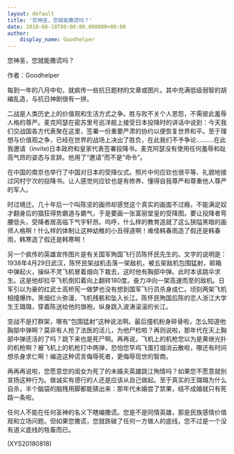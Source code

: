 ```yaml
---
layout: default
title: '您神圣，您就能撒谎吗？'
date: 2018-08-18T00:00:00.000000+08:00
author:
    display_name: Goodhelper
---
```


您神圣，您就能撒谎吗？

作者：Goodhelper

每到一年的八月中旬，就疯传一些抗日题材的文章或图片。其中充满低级弱智的胡编乱造，与抗日神剧很有一拼。

二战是人类历史上的价值观和生活方式之争。胜与败不关个人恩怨，不需彼此羞辱人格的尊严。麦克阿瑟在密苏里号巡洋舰上接受日本投降时的讲话中说到：今天我们交战国各方代表聚在这里，签署一份重要严肃的协约以便恢复世界和平。至于理想与价值观之争，已经在世界的战场上决出了胜负，在此我们不予争论..........在此我邀请（invite)日本政府和皇家代表签署投降书。麦克阿瑟没有使用任何羞辱和趾高气昂的姿态与言辞。他用了“邀请”而不是“命令”。

在中国的南京也举行了中国对日本的受降仪式。照片中何应钦也很平等、礼貌地接过冈村宁次的投降书。让人感觉何应钦也是有修养、懂得自我尊严和尊重他人尊严的军人。

时过境迁。几十年后一个叫陈坚的画师却感觉这个真实的画面不过瘾，不能满足奴才翻身后的猖狂得势霸道与霸气，于是要画一张富丽堂皇的受降图。要让投降者弯腰低头，受降者居高临下气宇轩昂。呜呼，什么样的教育造就了这么狭隘黑暗的画师人格啊！什么样的体制让这种幼稚的小丑得道啊！难怪韩春雨造了假还是韩春雨，韩寒造了假还是韩寒啊！

另一个疯传的英雄宣传图片是有关国军殉国飞行员陈怀民先生的。文字的说明是：1938年4月29日武汉，陈怀民架战机击落一架敌机，被五架敌机包围猛射，邮箱中弹起火，操纵不灵飞机冒着烟向下栽去，这时他有胸部中弹。此时本该跳伞求生。这是他却拉平飞机倒扣着向上翻转180度。奋力冲向一架高速而至的敌机。日军引以为豪的红武士高桥宪一做梦也没有想到国军飞行员杀身成仁。顷刻两架飞机相撞爆炸。黑烟红火弥漫，飞机残骸和坠入长江。陈怀民殉国后陈的恋人浙江大学生王璐璐，穿着陈送给他的旗袍，纵身跳入波涛滚滚的长江。

空战不是打群架，哪有“包围猛射”这种说法啊。最后撞机粉身碎骨啦，怎么知道他胸部中弹啊？莫非有人抢了法医的活儿，为他尸检啦？再则说啦，那年代在天上胸部中弹还活的了吗？跳下来也是死尸啊。再再说，飞机上的机枪您以为是黄继光扑的机枪啊？被飞机上的机枪打中两弹，恐怕您早鸡飞蛋打烟消云散啦，哪还有时间想杀身求仁啊！编造这种谎言侮辱死者，更侮辱现世的智商。

再再再说啦，您愿意您的闺女为死了的未婚夫英雄跳江殉情吗？如果您不愿意就别宣扬这种行为。做诚实有德行的人还是应该从自己做起。至于真实的王璐璐为什么自杀，半个脑袋的脑残用脚都能猜出来：那年代未婚尝了禁果，结不成婚就只有死路一条啦。

任何人不能在任何圣神的名义下瞎编撒谎。您是不是同情英雄，那是民族感情价值观和立场问题。但如果您撒谎，您就跌破了任何一方做人的底线，您不过是一个没有道义底线的牲畜而已。

(XYS20180818)

